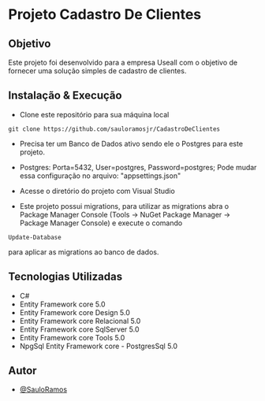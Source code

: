 
# Projeto Cadastro De Clientes

## Objetivo
Este projeto foi desenvolvido para a empresa Useall com o objetivo de fornecer uma solução simples de cadastro de clientes.



## Instalação & Execução

- Clone este repositório para sua máquina local
```
git clone https://github.com/sauloramosjr/CadastroDeClientes
```
- Precisa ter um Banco de Dados ativo sendo ele o Postgres para este projeto.
- Postgres: Porta=5432, User=postgres, Password=postgres;  Pode mudar essa configuração no arquivo: "appsettings.json"

- Acesse o diretório do projeto com Visual Studio
- Este projeto possui migrations, para utilizar as migrations abra o Package Manager Console (Tools -> NuGet Package Manager -> Package Manager Console) e execute o comando
 ```
 Update-Database
 ```
 para aplicar as migrations ao banco de dados.
## Tecnologias Utilizadas

- C#
- Entity Framework core 5.0
- Entity Framework core Design 5.0
- Entity Framework core Relacional 5.0
- Entity Framework core SqlServer 5.0
- Entity Framework core Tools 5.0
- NpgSql Entity Framework core - PostgresSql 5.0

## Autor

- [@SauloRamos](https://www.github.com/sauloramosjr)

